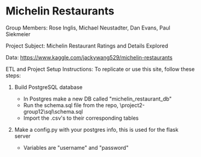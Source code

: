 # Michelin Restaurants

Group Members:
Rose Inglis, Michael Neustadter, Dan Evans, Paul Siekmeier

Project Subject:
Michelin Restaurant Ratings and Details Explored

Data:
https://www.kaggle.com/jackywang529/michelin-restaurants

ETL and Project Setup Instructions:
To replicate or use this site, follow these steps:

1. Build PostgreSQL database
    * In Postgres make a new DB called "michelin_restaurant_db"
    * Run the schema.sql file from the repo, \\project2-group12\sql\schema.sql
    * Import the .csv's to their corresponding tables

2. Make a config.py with your postgres info, this is used for the flask server
    * Variables are "username" and "password"
    
